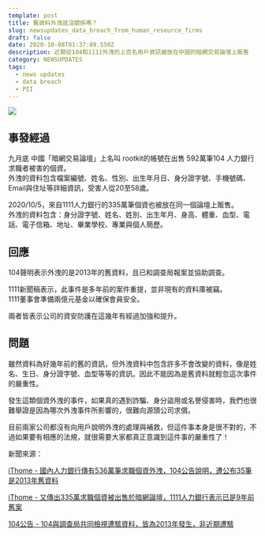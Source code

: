 ```yaml
---
template: post
title: 舊資料外洩就沒關係嗎？
slug: newsupdates_data_breach_from_human_resource_firms
draft: false
date: 2020-10-08T01:37:09.550Z
description: 近期從104和1111外洩的上百名用戶資訊被放在中國的暗網交易論壇上販售
category: NEWSUPDATES
tags:
  - news updates
  - data breach
  - PII
---
```

![](/media/humanresourcedataleak_cover.jpg)

## 事發經過

九月底 中國「暗網交易論壇」上名叫 rootkit的帳號在出售 592萬筆104 人力銀行求職者被害的個資。\
外洩的資料包含檔案編號、姓名、性別、出生年月日、身分證字號、手機號碼、Email與住址等詳細資訊，受害人從20至58歲。

2020/10/5，來自1111人力銀行的335萬筆個資也被放在同一個論壇上販售。\
外洩的資料包含：身分證字號、姓名、姓別、出生年月、身高、體重、血型、電話、電子信箱、地址、畢業學校、專業與個人簡歷。 

## 回應

104聲明表示外洩的是2013年的舊資料，且已和調查局報案並協助調查。

1111新聞稿表示，此事件是多年前的案件重提，並非現有的資料庫被竊。\
1111董事會準備兩億元基金以確保會員安全。

兩者皆表示公司的資安防護在這幾年有經過加強和提升。

## 問題

雖然資料為好幾年前的舊的資訊，但外洩資料中包含許多不會改變的資料，像是姓名、生日、身分證字號、血型等等的資訊。因此不能因為是舊資料就輕忽這次事件的嚴重性。 

發生這類個資外洩的事件，如果真的遇到詐騙、身分盜用或名譽侵害時，我們也很難舉證是因為哪次外洩事件所影響的，很難向源頭公司求償。

目前兩家公司都沒有向用戶說明外洩的處理與補救，但這件事本身是很不對的，不過如果要有相應的法規，就很需要大家都真正意識到這件事的嚴重性了！

新聞來源：

[iThome - 國內人力銀行傳有536萬筆求職個資外洩，104公告說明，遭公布35筆是2013年舊資料](https://www.ithome.com.tw/news/140339)

[iThome - 又傳出335萬求職個資被出售於暗網論壇，1111人力銀行表示已是9年前舊案](https://www.ithome.com.tw/news/140352)

[104公告 - 104與調查局共同檢視遭駭資料，皆為2013年發生，非近期遭駭](https://corp.104.com.tw/index1767.html?m=newsview&mid=45&id=679&fbclid=IwAR2JOuWJe1atQm7xYq9RwNcNkXL3TF9eeA3MSfLN7LxGEdFFai--vttTHtk)
